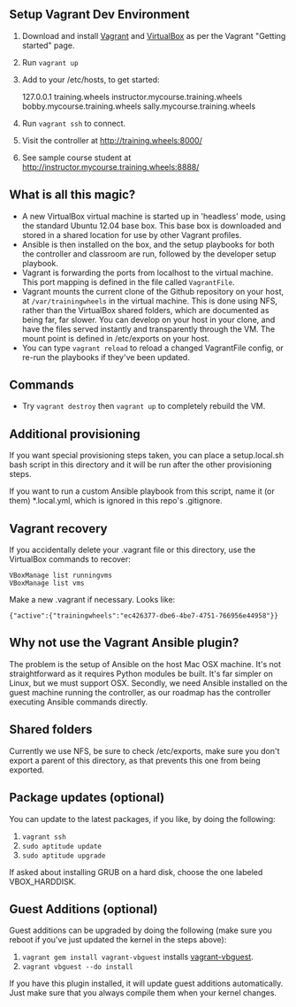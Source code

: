 Setup Vagrant Dev Environment
-----------------------------

1. Download and install [Vagrant](http://www.vagrantup.com/) and [VirtualBox](https://www.virtualbox.org/) as per the Vagrant "Getting started" page.
2. Run `vagrant up`
3. Add to your /etc/hosts, to get started:

    127.0.0.1  training.wheels instructor.mycourse.training.wheels bobby.mycourse.training.wheels sally.mycourse.training.wheels

4. Run `vagrant ssh` to connect.
5. Visit the controller at http://training.wheels:8000/
6. See sample course student at http://instructor.mycourse.training.wheels:8888/

What is all this magic?
-----------------------

* A new VirtualBox virtual machine is started up in 'headless' mode, using the standard Ubuntu 12.04 base box. This base box is downloaded and stored in a shared location for use by other Vagrant profiles.
* Ansible is then installed on the box, and the setup playbooks for both the controller and classroom are run, followed by the developer setup playbook.
* Vagrant is forwarding the ports from localhost to the virtual machine. This port mapping is defined in the file called `VagrantFile`.
* Vagrant mounts the current clone of the Github repository on your host, at `/var/trainingwheels` in the virtual machine. This is done using NFS, rather than the VirtualBox shared folders, which are documented as being far, far slower. You can develop on your host in your clone, and have the files served instantly and transparently through the VM. The mount point is defined in /etc/exports on your host.
* You can type `vagrant reload` to reload a changed VagrantFile config, or re-run the playbooks if they've been updated.

Commands
--------

* Try `vagrant destroy` then `vagrant up` to completely rebuild the VM.

Additional provisioning
-----------------------

If you want special provisioning steps taken, you can place a setup.local.sh bash script in this directory and it will be run after the other provisioning steps.

If you want to run a custom Ansible playbook from this script, name it (or them) *.local.yml, which is ignored in this repo's .gitignore.

Vagrant recovery
----------------

If you accidentally delete your .vagrant file or this directory, use the VirtualBox commands to recover:

    VBoxManage list runningvms
    VBoxManage list vms

Make a new .vagrant if necessary. Looks like:

    {"active":{"trainingwheels":"ec426377-dbe6-4be7-4751-766956e44958"}}

Why not use the Vagrant Ansible plugin?
---------------------------------------

The problem is the setup of Ansible on the host Mac OSX machine. It's not straightforward as it requires Python modules be built. It's far simpler on Linux, but we must support OSX. Secondly, we need Ansible installed on the guest machine running the controller, as our roadmap has the controller executing Ansible commands directly.

Shared folders
--------------

Currently we use NFS, be sure to check /etc/exports, make sure you don't export a parent of this directory, as that prevents this one from being exported.

Package updates (optional)
--------------------------

You can update to the latest packages, if you like, by doing the following:

1. `vagrant ssh`
2. `sudo aptitude update`
2. `sudo aptitude upgrade`

If asked about installing GRUB on a hard disk, choose the one labeled VBOX_HARDDISK.

Guest Additions (optional)
--------------------------

Guest additions can be upgraded by doing the following (make sure you reboot if you've just updated the kernel in the steps above):

1. `vagrant gem install vagrant-vbguest` installs [vagrant-vbguest](https://github.com/dotless-de/vagrant-vbguest).
2. `vagrant vbguest --do install`

If you have this plugin installed, it will update guest additions automatically. Just make sure that you always compile them when your kernel changes.
